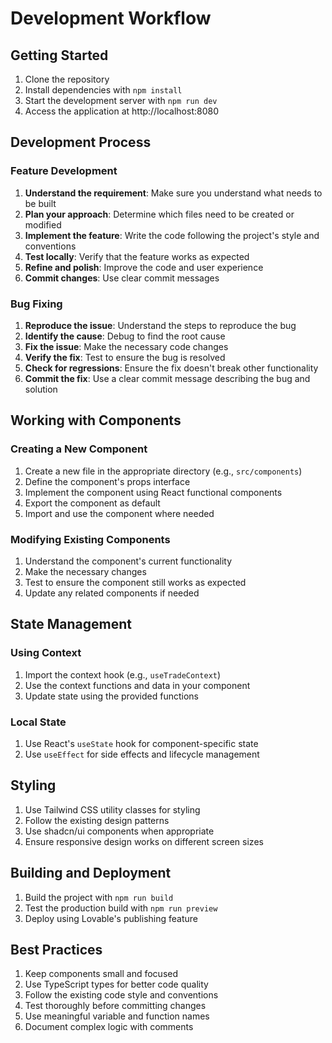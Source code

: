 # Development Workflow

## Getting Started

1. Clone the repository
2. Install dependencies with `npm install`
3. Start the development server with `npm run dev`
4. Access the application at http://localhost:8080

## Development Process

### Feature Development

1. **Understand the requirement**: Make sure you understand what needs to be built
2. **Plan your approach**: Determine which files need to be created or modified
3. **Implement the feature**: Write the code following the project's style and conventions
4. **Test locally**: Verify that the feature works as expected
5. **Refine and polish**: Improve the code and user experience
6. **Commit changes**: Use clear commit messages

### Bug Fixing

1. **Reproduce the issue**: Understand the steps to reproduce the bug
2. **Identify the cause**: Debug to find the root cause
3. **Fix the issue**: Make the necessary code changes
4. **Verify the fix**: Test to ensure the bug is resolved
5. **Check for regressions**: Ensure the fix doesn't break other functionality
6. **Commit the fix**: Use a clear commit message describing the bug and solution

## Working with Components

### Creating a New Component

1. Create a new file in the appropriate directory (e.g., `src/components`)
2. Define the component's props interface
3. Implement the component using React functional components
4. Export the component as default
5. Import and use the component where needed

### Modifying Existing Components

1. Understand the component's current functionality
2. Make the necessary changes
3. Test to ensure the component still works as expected
4. Update any related components if needed

## State Management

### Using Context

1. Import the context hook (e.g., `useTradeContext`)
2. Use the context functions and data in your component
3. Update state using the provided functions

### Local State

1. Use React's `useState` hook for component-specific state
2. Use `useEffect` for side effects and lifecycle management

## Styling

1. Use Tailwind CSS utility classes for styling
2. Follow the existing design patterns
3. Use shadcn/ui components when appropriate
4. Ensure responsive design works on different screen sizes

## Building and Deployment

1. Build the project with `npm run build`
2. Test the production build with `npm run preview`
3. Deploy using Lovable's publishing feature

## Best Practices

1. Keep components small and focused
2. Use TypeScript types for better code quality
3. Follow the existing code style and conventions
4. Test thoroughly before committing changes
5. Use meaningful variable and function names
6. Document complex logic with comments